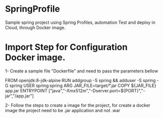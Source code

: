 # SpringProfile
Sample spring project using Spring Profiles, automation Test and deploy in Cloud, through Docker image. 

# Import Step for Configuration Docker image. 

1- Create a sample file "Dockerfile" and need to pass the parameters bellow

FROM openjdk:8-jdk-alpine
RUN addgroup -S spring && adduser -S spring -G spring
USER spring:spring
ARG JAR_FILE=target/*.jar
COPY ${JAR_FILE} app.jar
ENTRYPOINT ["java","-Xmx512m","-Dserver.port=${PORT}","-jar","/app.jar"]

2- Follow the steps to create a image for the project, for create a docker image the project need to be .jar application and not .war 

